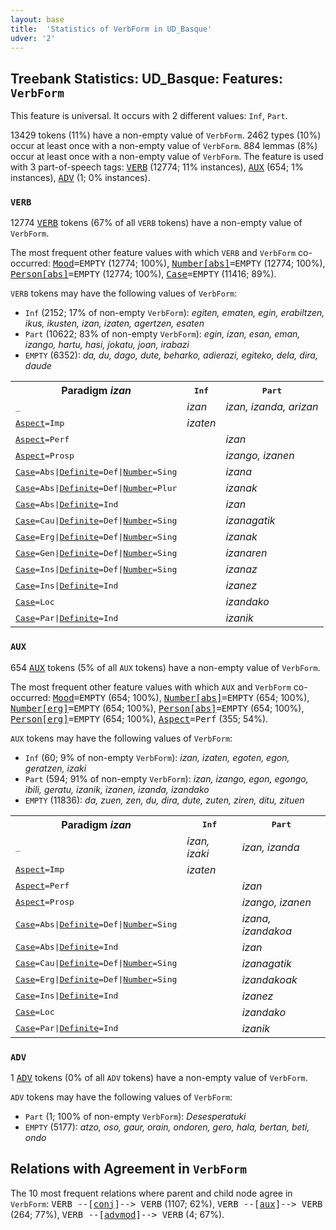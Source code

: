 ```yaml
---
layout: base
title:  'Statistics of VerbForm in UD_Basque'
udver: '2'
---
```


## Treebank Statistics: UD_Basque: Features: `VerbForm`

This feature is universal.
It occurs with 2 different values: `Inf`, `Part`.

13429 tokens (11%) have a non-empty value of `VerbForm`.
2462 types (10%) occur at least once with a non-empty value of `VerbForm`.
884 lemmas (8%) occur at least once with a non-empty value of `VerbForm`.
The feature is used with 3 part-of-speech tags: <tt><a href="eu-pos-VERB.html">VERB</a></tt> (12774; 11% instances), <tt><a href="eu-pos-AUX.html">AUX</a></tt> (654; 1% instances), <tt><a href="eu-pos-ADV.html">ADV</a></tt> (1; 0% instances).

### `VERB`

12774 <tt><a href="eu-pos-VERB.html">VERB</a></tt> tokens (67% of all `VERB` tokens) have a non-empty value of `VerbForm`.

The most frequent other feature values with which `VERB` and `VerbForm` co-occurred: <tt><a href="eu-feat-Mood.html">Mood</a></tt><tt>=EMPTY</tt> (12774; 100%), <tt><a href="eu-feat-Number-abs.html">Number[abs]</a></tt><tt>=EMPTY</tt> (12774; 100%), <tt><a href="eu-feat-Person-abs.html">Person[abs]</a></tt><tt>=EMPTY</tt> (12774; 100%), <tt><a href="eu-feat-Case.html">Case</a></tt><tt>=EMPTY</tt> (11416; 89%).

`VERB` tokens may have the following values of `VerbForm`:

* `Inf` (2152; 17% of non-empty `VerbForm`): <em>egiten, ematen, egin, erabiltzen, ikus, ikusten, izan, izaten, agertzen, esaten</em>
* `Part` (10622; 83% of non-empty `VerbForm`): <em>egin, izan, esan, eman, izango, hartu, hasi, jokatu, joan, irabazi</em>
* `EMPTY` (6352): <em>da, du, dago, dute, beharko, adierazi, egiteko, dela, dira, daude</em>

<table>
  <tr><th>Paradigm <i>izan</i></th><th><tt>Inf</tt></th><th><tt>Part</tt></th></tr>
  <tr><td><tt>_</tt></td><td><em>izan</em></td><td><em>izan, izanda, arizan</em></td></tr>
  <tr><td><tt><tt><a href="eu-feat-Aspect.html">Aspect</a></tt><tt>=Imp</tt></tt></td><td><em>izaten</em></td><td></td></tr>
  <tr><td><tt><tt><a href="eu-feat-Aspect.html">Aspect</a></tt><tt>=Perf</tt></tt></td><td></td><td><em>izan</em></td></tr>
  <tr><td><tt><tt><a href="eu-feat-Aspect.html">Aspect</a></tt><tt>=Prosp</tt></tt></td><td></td><td><em>izango, izanen</em></td></tr>
  <tr><td><tt><tt><a href="eu-feat-Case.html">Case</a></tt><tt>=Abs</tt>|<tt><a href="eu-feat-Definite.html">Definite</a></tt><tt>=Def</tt>|<tt><a href="eu-feat-Number.html">Number</a></tt><tt>=Sing</tt></tt></td><td></td><td><em>izana</em></td></tr>
  <tr><td><tt><tt><a href="eu-feat-Case.html">Case</a></tt><tt>=Abs</tt>|<tt><a href="eu-feat-Definite.html">Definite</a></tt><tt>=Def</tt>|<tt><a href="eu-feat-Number.html">Number</a></tt><tt>=Plur</tt></tt></td><td></td><td><em>izanak</em></td></tr>
  <tr><td><tt><tt><a href="eu-feat-Case.html">Case</a></tt><tt>=Abs</tt>|<tt><a href="eu-feat-Definite.html">Definite</a></tt><tt>=Ind</tt></tt></td><td></td><td><em>izan</em></td></tr>
  <tr><td><tt><tt><a href="eu-feat-Case.html">Case</a></tt><tt>=Cau</tt>|<tt><a href="eu-feat-Definite.html">Definite</a></tt><tt>=Def</tt>|<tt><a href="eu-feat-Number.html">Number</a></tt><tt>=Sing</tt></tt></td><td></td><td><em>izanagatik</em></td></tr>
  <tr><td><tt><tt><a href="eu-feat-Case.html">Case</a></tt><tt>=Erg</tt>|<tt><a href="eu-feat-Definite.html">Definite</a></tt><tt>=Def</tt>|<tt><a href="eu-feat-Number.html">Number</a></tt><tt>=Sing</tt></tt></td><td></td><td><em>izanak</em></td></tr>
  <tr><td><tt><tt><a href="eu-feat-Case.html">Case</a></tt><tt>=Gen</tt>|<tt><a href="eu-feat-Definite.html">Definite</a></tt><tt>=Def</tt>|<tt><a href="eu-feat-Number.html">Number</a></tt><tt>=Sing</tt></tt></td><td></td><td><em>izanaren</em></td></tr>
  <tr><td><tt><tt><a href="eu-feat-Case.html">Case</a></tt><tt>=Ins</tt>|<tt><a href="eu-feat-Definite.html">Definite</a></tt><tt>=Def</tt>|<tt><a href="eu-feat-Number.html">Number</a></tt><tt>=Sing</tt></tt></td><td></td><td><em>izanaz</em></td></tr>
  <tr><td><tt><tt><a href="eu-feat-Case.html">Case</a></tt><tt>=Ins</tt>|<tt><a href="eu-feat-Definite.html">Definite</a></tt><tt>=Ind</tt></tt></td><td></td><td><em>izanez</em></td></tr>
  <tr><td><tt><tt><a href="eu-feat-Case.html">Case</a></tt><tt>=Loc</tt></tt></td><td></td><td><em>izandako</em></td></tr>
  <tr><td><tt><tt><a href="eu-feat-Case.html">Case</a></tt><tt>=Par</tt>|<tt><a href="eu-feat-Definite.html">Definite</a></tt><tt>=Ind</tt></tt></td><td></td><td><em>izanik</em></td></tr>
</table>

### `AUX`

654 <tt><a href="eu-pos-AUX.html">AUX</a></tt> tokens (5% of all `AUX` tokens) have a non-empty value of `VerbForm`.

The most frequent other feature values with which `AUX` and `VerbForm` co-occurred: <tt><a href="eu-feat-Mood.html">Mood</a></tt><tt>=EMPTY</tt> (654; 100%), <tt><a href="eu-feat-Number-abs.html">Number[abs]</a></tt><tt>=EMPTY</tt> (654; 100%), <tt><a href="eu-feat-Number-erg.html">Number[erg]</a></tt><tt>=EMPTY</tt> (654; 100%), <tt><a href="eu-feat-Person-abs.html">Person[abs]</a></tt><tt>=EMPTY</tt> (654; 100%), <tt><a href="eu-feat-Person-erg.html">Person[erg]</a></tt><tt>=EMPTY</tt> (654; 100%), <tt><a href="eu-feat-Aspect.html">Aspect</a></tt><tt>=Perf</tt> (355; 54%).

`AUX` tokens may have the following values of `VerbForm`:

* `Inf` (60; 9% of non-empty `VerbForm`): <em>izan, izaten, egoten, egon, geratzen, izaki</em>
* `Part` (594; 91% of non-empty `VerbForm`): <em>izan, izango, egon, egongo, ibili, geratu, izanik, izanen, izanda, izandako</em>
* `EMPTY` (11836): <em>da, zuen, zen, du, dira, dute, zuten, ziren, ditu, zituen</em>

<table>
  <tr><th>Paradigm <i>izan</i></th><th><tt>Inf</tt></th><th><tt>Part</tt></th></tr>
  <tr><td><tt>_</tt></td><td><em>izan, izaki</em></td><td><em>izan, izanda</em></td></tr>
  <tr><td><tt><tt><a href="eu-feat-Aspect.html">Aspect</a></tt><tt>=Imp</tt></tt></td><td><em>izaten</em></td><td></td></tr>
  <tr><td><tt><tt><a href="eu-feat-Aspect.html">Aspect</a></tt><tt>=Perf</tt></tt></td><td></td><td><em>izan</em></td></tr>
  <tr><td><tt><tt><a href="eu-feat-Aspect.html">Aspect</a></tt><tt>=Prosp</tt></tt></td><td></td><td><em>izango, izanen</em></td></tr>
  <tr><td><tt><tt><a href="eu-feat-Case.html">Case</a></tt><tt>=Abs</tt>|<tt><a href="eu-feat-Definite.html">Definite</a></tt><tt>=Def</tt>|<tt><a href="eu-feat-Number.html">Number</a></tt><tt>=Sing</tt></tt></td><td></td><td><em>izana, izandakoa</em></td></tr>
  <tr><td><tt><tt><a href="eu-feat-Case.html">Case</a></tt><tt>=Abs</tt>|<tt><a href="eu-feat-Definite.html">Definite</a></tt><tt>=Ind</tt></tt></td><td></td><td><em>izan</em></td></tr>
  <tr><td><tt><tt><a href="eu-feat-Case.html">Case</a></tt><tt>=Cau</tt>|<tt><a href="eu-feat-Definite.html">Definite</a></tt><tt>=Def</tt>|<tt><a href="eu-feat-Number.html">Number</a></tt><tt>=Sing</tt></tt></td><td></td><td><em>izanagatik</em></td></tr>
  <tr><td><tt><tt><a href="eu-feat-Case.html">Case</a></tt><tt>=Erg</tt>|<tt><a href="eu-feat-Definite.html">Definite</a></tt><tt>=Def</tt>|<tt><a href="eu-feat-Number.html">Number</a></tt><tt>=Sing</tt></tt></td><td></td><td><em>izandakoak</em></td></tr>
  <tr><td><tt><tt><a href="eu-feat-Case.html">Case</a></tt><tt>=Ins</tt>|<tt><a href="eu-feat-Definite.html">Definite</a></tt><tt>=Ind</tt></tt></td><td></td><td><em>izanez</em></td></tr>
  <tr><td><tt><tt><a href="eu-feat-Case.html">Case</a></tt><tt>=Loc</tt></tt></td><td></td><td><em>izandako</em></td></tr>
  <tr><td><tt><tt><a href="eu-feat-Case.html">Case</a></tt><tt>=Par</tt>|<tt><a href="eu-feat-Definite.html">Definite</a></tt><tt>=Ind</tt></tt></td><td></td><td><em>izanik</em></td></tr>
</table>

### `ADV`

1 <tt><a href="eu-pos-ADV.html">ADV</a></tt> tokens (0% of all `ADV` tokens) have a non-empty value of `VerbForm`.

`ADV` tokens may have the following values of `VerbForm`:

* `Part` (1; 100% of non-empty `VerbForm`): <em>Desesperatuki</em>
* `EMPTY` (5177): <em>atzo, oso, gaur, orain, ondoren, gero, hala, bertan, beti, ondo</em>

## Relations with Agreement in `VerbForm`

The 10 most frequent relations where parent and child node agree in `VerbForm`:
<tt>VERB --[<tt><a href="eu-dep-conj.html">conj</a></tt>]--> VERB</tt> (1107; 62%),
<tt>VERB --[<tt><a href="eu-dep-aux.html">aux</a></tt>]--> VERB</tt> (264; 77%),
<tt>VERB --[<tt><a href="eu-dep-advmod.html">advmod</a></tt>]--> VERB</tt> (4; 67%).

